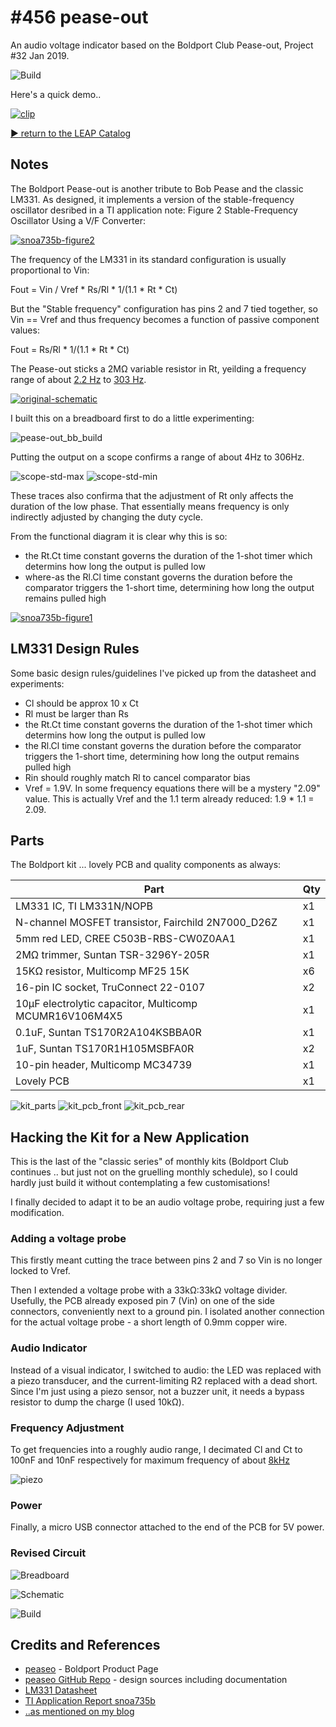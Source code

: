 # #456 pease-out

An audio voltage indicator based on the Boldport Club Pease-out, Project #32 Jan 2019.

![Build](./assets/pease-out_build.jpg?raw=true)

Here's a quick demo..


[![clip](https://img.youtube.com/vi/BdVmqKtpCnQ/0.jpg)](https://www.youtube.com/watch?v=BdVmqKtpCnQ)

[:arrow_forward: return to the LEAP Catalog](https://leap.tardate.com)

## Notes

The Boldport Pease-out is another tribute to Bob Pease and the classic LM331.
As designed, it implements a version of the stable-frequency oscillator desribed
in a TI application note: Figure 2 Stable-Frequency Oscillator Using a V/F Converter:

[![snoa735b-figure2](./assets/snoa735b-figure2.png?raw=true)](http://www.ti.com/lit/an/snoa735b/snoa735b.pdf)


The frequency of the LM331 in its standard configuration is usually proportional to Vin:

  Fout = Vin / Vref * Rs/Rl * 1/(1.1 * Rt * Ct)

But the "Stable frequency" configuration has pins 2 and 7 tied together, so Vin == Vref
and thus frequency becomes a function of passive component values:

  Fout = Rs/Rl * 1/(1.1 * Rt * Ct)

The Pease-out sticks a 2MΩ variable resistor in Rt, yeilding a frequency range of about
[2.2 Hz](https://www.wolframalpha.com/input/?i=1%2F(2.2+*+2M%CE%A9+*+100nF)) to
[303 Hz](https://www.wolframalpha.com/input/?i=1%2F(2.2+*+15k%CE%A9+*+100nF)).

[![original-schematic](./assets/original-schematic.png?raw=true)](https://boldport.com/products/peaseo)

I built this on a breadboard first to do a little experimenting:

![pease-out_bb_build](./assets/pease-out_bb_build.jpg?raw=true)

Putting the output on a scope confirms a range of about 4Hz to 306Hz.


![scope-std-max](./assets/scope-std-max.gif?raw=true)
![scope-std-min](./assets/scope-std-min.gif?raw=true)

These traces also confirma that the adjustment of Rt only affects the duration of the low phase.
That essentially means frequency is only indirectly adjusted by changing the duty cycle.

From the functional diagram it is clear why this is so:

* the Rt.Ct time constant governs the duration of the 1-shot timer which determins how long the output is pulled low
* where-as the Rl.Cl time constant governs the duration before the comparator triggers the 1-short time, determining how long the output remains pulled high

[![snoa735b-figure1](./assets/snoa735b-figure1.png?raw=true)](http://www.ti.com/lit/an/snoa735b/snoa735b.pdf)

## LM331 Design Rules

Some basic design rules/guidelines I've picked up from the datasheet and experiments:

* Cl should be approx 10 x Ct
* Rl must be larger than Rs
* the Rt.Ct time constant governs the duration of the 1-shot timer which determins how long the output is pulled low
* the Rl.Cl time constant governs the duration before the comparator triggers the 1-short time, determining how long the output remains pulled high
* Rin should roughly match Rl to cancel comparator bias
* Vref = 1.9V. In some frequency equations there will be a mystery "2.09" value. This is actually Vref and the 1.1 term already reduced: 1.9 * 1.1 = 2.09.


## Parts

The Boldport kit ... lovely PCB and quality components as always:

| Part                                                   | Qty |
|--------------------------------------------------------|-----|
| LM331 IC, TI LM331N/NOPB                               | x1  |
| N-channel MOSFET transistor, Fairchild 2N7000_D26Z     | x1  |
| 5mm red LED, CREE C503B-RBS-CW0Z0AA1                   | x1  |
| 2MΩ trimmer, Suntan TSR-3296Y-205R                     | x1  |
| 15KΩ resistor, Multicomp MF25 15K                      | x6  |
| 16-pin IC socket, TruConnect 22-0107                   | x2  |
| 10µF electrolytic capacitor, Multicomp MCUMR16V106M4X5 | x1  |
| 0.1uF, Suntan TS170R2A104KSBBA0R                       | x1  |
| 1uF, Suntan TS170R1H105MSBFA0R                         | x2  |
| 10-pin header, Multicomp MC34739                       | x1  |
| Lovely PCB                                             | x1  |

![kit_parts](./assets/kit_parts.jpg?raw=true)
![kit_pcb_front](./assets/kit_pcb_front.jpg?raw=true)
![kit_pcb_rear](./assets/kit_pcb_rear.jpg?raw=true)


## Hacking the Kit for a New Application

This is the last of the "classic series" of monthly kits (Boldport Club continues .. but just not on the gruelling monthly schedule),
so I could hardly just build it without contemplating a few customisations!

I finally decided to adapt it to be an audio voltage probe, requiring just a few modification.

### Adding a voltage probe

This firstly meant cutting the trace between pins 2 and 7 so Vin is no longer locked to Vref.

Then I extended a voltage probe with a 33kΩ:33kΩ voltage divider. Usefully, the PCB already exposed pin 7 (Vin) on one of the side connectors,
conveniently next to a ground pin. I isolated another connection for the actual voltage probe - a short length of 0.9mm copper wire.

### Audio Indicator

Instead of a visual indicator, I switched to audio: the LED was replaced with a piezo transducer, and the current-limiting R2 replaced with a dead short.
Since I'm just using a piezo sensor, not a buzzer unit, it needs a bypass resistor to dump the charge (I used 10kΩ).

### Frequency Adjustment

To get frequencies into a roughly audio range, I decimated Cl and Ct to 100nF and 10nF respectively for maximum frequency of about [8kHz](https://www.wolframalpha.com/input/?i=5%2F1.9+*+15k%CE%A9%2F30k%CE%A9+*+1%2F(1.1+*+15k%CE%A9+*+10nF))

![piezo](./assets/piezo.jpg?raw=true)

### Power

Finally, a micro USB connector attached to the end of the PCB for 5V power.

### Revised Circuit

![Breadboard](./assets/pease-out_bb.jpg?raw=true)

![Schematic](./assets/pease-out_schematic.jpg?raw=true)

![Build](./assets/pease-out_build.jpg?raw=true)

## Credits and References
* [peaseo](https://www.boldport.com/products/peaseo) - Boldport Product Page
* [peaseo GitHub Repo](https://github.com/boldport/pease-out) - design sources including documentation
* [LM331 Datasheet](http://www.ti.com/lit/ds/symlink/lm331.pdf)
* [TI Application Report snoa735b](http://www.ti.com/lit/an/snoa735b/snoa735b.pdf)
* [..as mentioned on my blog](https://blog.tardate.com/2019/02/leap456-pease-out-audio-voltage-probe.html)
